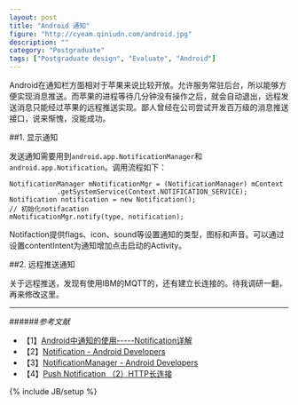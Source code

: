 ```yaml
---
layout: post
title: "Android 通知"
figure: "http://cyeam.qiniudn.com/android.jpg"
description: ""
category: "Postgraduate"
tags: ["Postgraduate design", "Evaluate", "Android"]
---
```


Android在通知栏方面相对于苹果来说比较开放。允许服务常驻后台，所以能够方便实现消息推送。而苹果的进程等待几分钟没有操作之后，就会自动退出，远程发送消息只能经过苹果的远程推送实现。鄙人曾经在公司尝试开发百万级的消息推送接口，说来惭愧，没能成功。

##1. 显示通知

发送通知需要用到`android.app.NotificationManager`和`android.app.Notification`。调用流程如下：

    NotificationManager mNotificationMgr = (NotificationManager) mContext
                .getSystemService(Context.NOTIFICATION_SERVICE);
    Notification notification = new Notification();
    // 初始化notifacation
    mNotificationMgr.notify(type, notification);

Notifaction提供flags、icon、sound等设置通知的类型，图标和声音。可以通过设置contentIntent为通知增加点击启动的Activity。

##2. 远程推送通知

关于远程推送，发现有使用IBM的MQTT的，还有建立长连接的。待我调研一翻，再来修改这里。

---

######*参考文献*
+ 【1】[Android中通知的使用-----Notification详解](http://blog.csdn.net/qinjuning/article/details/6915482)
+ 【2】[Notification - Android Developers](http://developer.android.com/reference/android/app/Notification.html)
+ 【3】[NotificationManager - Android Developers](http://developer.android.com/reference/android/app/NotificationManager.html)
+ 【4】[Push Notification （2）HTTP长连接](http://www.360doc.com/content/12/1121/14/7635_249300653.shtml)

{% include JB/setup %}
